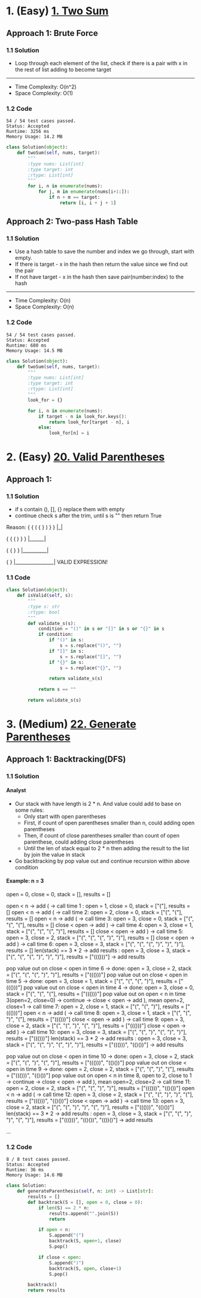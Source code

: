 # 1. (Easy) [1. Two Sum](https://leetcode.com/problems/two-sum)
## Approach 1: Brute Force
### 1.1 Solution
- Loop through each element of the list, check if there is a pair with x in the rest of list adding to become target
---
- Time Complexity: O(n^2)
- Space Complexity: O(1)
### 1.2 Code
```
54 / 54 test cases passed.
Status: Accepted
Runtime: 3256 ms
Memory Usage: 14.2 MB
```

```python
class Solution(object):
    def twoSum(self, nums, target):
        """
        :type nums: List[int]
        :type target: int
        :rtype: List[int]
        """
        for i, n in enumerate(nums):
            for j, m in enumerate(nums[i+1:]):
                if n + m == target:
                    return [i, i + j + 1]
```

## Approach 2: Two-pass Hash Table
### 1.1 Solution
- Use a hash table to save the number and index we go through, start with empty.
- If there is target - x in the hash then return the value since we find out the pair
- If not have target - x in the hash then save pair(number:index) to the hash
---
- Time Complexity: O(n)
- Space Complexity: O(n)

### 1.2 Code
```
54 / 54 test cases passed.
Status: Accepted
Runtime: 680 ms
Memory Usage: 14.5 MB
```

```python
class Solution(object):
    def twoSum(self, nums, target):
        """
        :type nums: List[int]
        :type target: int
        :rtype: List[int]
        """
        look_for = {}

        for i, n in enumerate(nums):
            if target - n in look_for.keys():
                return look_for[target - n], i
            else:
                look_for[n] = i
```

# 2. (Easy) [20. Valid Parentheses](https://leetcode.com/problems/valid-parentheses/)
## Approach 1:
### 1.1 Solution
- if s contain (), [], {} replace them with empty
- continue check s after the trim, until s is "" then return True

Reason:
{ { ( { } ) } }
      |_|

{ { (      ) } }
    |______|

{ {          } }
  |__________|

{                }
|________________|
VALID EXPRESSION!


### 1.1 Code
```python
class Solution(object):
    def isValid(self, s):
        """
        :type s: str
        :rtype: bool
        """
        def validate_s(s):
            condition = "()" in s or "[]" in s or "{}" in s
            if condition:
                if "()" in s:
                    s = s.replace("()", "")
                if "[]" in s:
                    s = s.replace("[]", "")
                if "{}" in s:
                    s = s.replace("{}", "")

                return validate_s(s)

            return s == ""

        return validate_s(s)
```

# 3. (Medium) [22. Generate Parentheses](https://leetcode.com/problems/generate-parentheses/)
## Approach 1: Backtracking(DFS)
### 1.1 Solution
#### Analyst
- Our stack with have length is 2 * n. And value could add to base on some rules:
  - Only start with open parentheses
  - First, if count of open parentheses smaller than n, could adding open parentheses
  - Then, if count of close parentheses smaller than count of open parenthese, could adding close parentheses
  - Until the len of stack equal to 2 * n then adding the result to the list by join the value in stack
- Go backtracking by pop value out and continue recursion within above condition

#### Example: n = 3
open = 0, close = 0, stack = [], results = []

open < n -> add ( -> call time 1 :
    open = 1, close = 0, stack = ["("], results = []
open < n -> add ( -> call time 2:
    open = 2, close = 0, stack = ["(", "("], results = []
open < n -> add ( -> call time 3:
    open = 3, close = 0, stack = ["(", "(", "("], results = []
close < open -> add ) -> call time 4:
    open = 3, close = 1, stack = ["(", "(", "(", ")"], results = []
close < open -> add ) -> call time 5:
    open = 3, close = 2, stack = ["(", "(", "(", ")", ")"], results = []
close < open -> add ) -> call time 6:
    open = 3, close = 3, stack = ["(", "(", "(", ")", ")", ")"], results = []
len(stack) == 3 * 2 -> add results :
    open = 3, close = 3, stack = ["(", "(", "(", ")", ")", ")"], results = ["((()))"]  -> add results

pop value out on close < open in time 6 -> done:
    open = 3, close = 2, stack = ["(", "(", "(", ")", ")"], results = ["((()))"]
pop value out on close < open in time 5 -> done:
    open = 3, close = 1, stack = ["(", "(", "(", ")"], results = ["((()))"]
pop value out on close < open in time 4 -> done:
    open = 3, close = 0, stack = ["(", "(", "("], results = ["((()))"]
pop value out on open < n in time 3(open=2, close=0)
-> continue -> close < open -> add ), mean open=2, close=1 -> call time 7:
    open = 2, close = 1, stack = ["(", "(", ")"], results = ["((()))"]
open < n -> add ( -> call time 8:
    open = 3, close = 1, stack = ["(", "(", ")", "("], results = ["((()))"]
close < open -> add ) -> call time 9:
    open = 3, close = 2, stack = ["(", "(", ")", "(", ")"], results = ["((()))"]
close < open -> add ) -> call time 10:
    open = 3, close = 3, stack = ["(", "(", ")", "(", ")", ")"], results = ["((()))"]
len(stack) == 3 * 2 -> add results :
    open = 3, close = 3, stack = ["(", "(", ")", "(", ")", ")"], results = ["((()))", "(()())"]  -> add results

pop value out on close < open in time 10 -> done:
    open = 3, close = 2, stack = ["(", "(", ")", "(", ")"], results = ["((()))", "(()())"]
pop value out on close < open in time 9 -> done:
    open = 2, close = 2, stack = ["(", "(", ")", "("], results = ["((()))", "(()())"]
pop value out on open < n in time 8, open to 2, close to 1
-> continue -> close < open -> add ), mean open=2, close=2 -> call time 11:
    open = 2, close = 2, stack = ["(", "(", ")", ")"], results = ["((()))", "(()())"]
open < n -> add ( -> call time 12:
    open = 3, close = 2, stack = ["(", "(", ")", ")", "("], results = ["((()))", "(()())"]
close < open -> add ) -> call time 13:
    open = 3, close = 2, stack = ["(", "(", ")", ")", "(", ")"], results = ["((()))", "(()())"]
len(stack) == 3 * 2 -> add results :
    open = 3, close = 3, stack = ["(", "(", ")", ")", "(", ")"], results = ["((()))", "(()())", "(())()"]  -> add results

...
### 1.2 Code

```
8 / 8 test cases passed.
Status: Accepted
Runtime: 36 ms
Memory Usage: 14.6 MB
```

```python
class Solution:
    def generateParenthesis(self, n: int) -> List[str]:
        results = []
        def backtrack(S = [], open = 0, close = 0):
            if len(S) == 2 * n:
                results.append("".join(S))
                return

            if open < n:
                S.append("(")
                backtrack(S, open+1, close)
                S.pop()

            if close < open:
                S.append(")")
                backtrack(S, open, close+1)
                S.pop()

        backtrack()
        return results
```